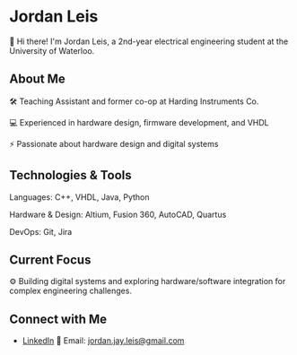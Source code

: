# Jordan Leis

👋 Hi there! I'm Jordan Leis, a 2nd-year electrical engineering student at the University of Waterloo.

## About Me

🛠️ Teaching Assistant and former co-op at Harding Instruments Co.

💻 Experienced in hardware design, firmware development, and VHDL

⚡ Passionate about hardware design and digital systems

## Technologies & Tools

Languages: C++, VHDL, Java, Python

Hardware & Design: Altium, Fusion 360, AutoCAD, Quartus

DevOps: Git, Jira

## Current Focus

⚙️ Building digital systems and exploring hardware/software integration for complex engineering challenges.

## Connect with Me

- [LinkedIn](https://www.linkedin.com/in/jordan-leis/)
📧 Email: jordan.jay.leis@gmail.com
